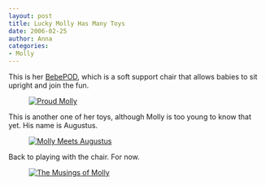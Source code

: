 ```yaml
---
layout: post
title: Lucky Molly Has Many Toys
date: 2006-02-25
author: Anna
categories:
- Molly
---
```


This is her [BebePOD][1], which is a soft support chair that allows babies to sit upright and join the fun. 

<figure><a href="http://www.flickr.com/photo.gne?id=104444843"><img class="photo" src="http://static.flickr.com/40/104444843_51ca2b50e8.jpg" alt="Proud Molly" border="0"></a> </figure>

This is another one of her toys, although Molly is too young to know that yet. His name is Augustus.

<figure><a href="http://www.flickr.com/photo.gne?id=104453256"><img class="photo" src="http://static.flickr.com/37/104453256_76a2d99337.jpg" alt="Molly Meets Augustus" border="0"></a> </figure>

Back to playing with the chair. For now.

<figure><a href="http://www.flickr.com/photo.gne?id=104457210"><img class="photo" src="http://static.flickr.com/38/104457210_ce90153af1.jpg" alt="The Musings of Molly" border="0"></a> </figure>

[1]: http://www.princelionheart.com/site/n_bc_7101.html
